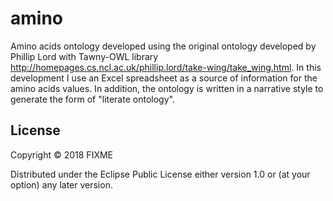 # amino

Amino acids ontology developed using the original ontology developed by Phillip Lord with Tawny-OWL library <http://homepages.cs.ncl.ac.uk/phillip.lord/take-wing/take_wing.html>. In this development I use an Excel spreadsheet as a source of information for the amino acids values. In addition, the ontology is written in a narrative style to generate the form of "literate ontology".

## License

Copyright © 2018 FIXME

Distributed under the Eclipse Public License either version 1.0 or (at
your option) any later version.
